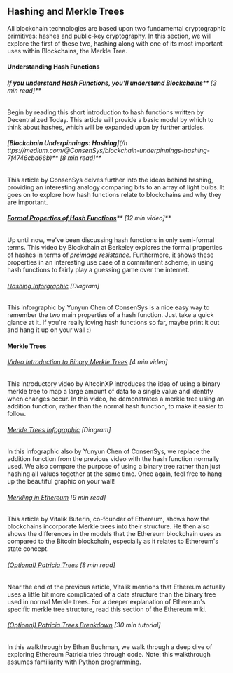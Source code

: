 ## Hashing and Merkle Trees

All blockchain technologies are based upon two fundamental cryptographic primitives: hashes and public-key cryptography.  In this section, we will explore the first of these two, hashing along with one of its most important uses within Blockchains, the Merkle Tree.

#### Understanding Hash Functions

###### [**If you understand Hash Functions, you’ll understand Blockchains**](https://decentralize.today/if-you-understand-hash-functions-youll-understand-blockchains-9088307b745d)** \[3 min read\]**

Begin by reading this short introduction to hash functions written by Decentralized Today.  This article will provide a basic model by which to think about hashes, which will be expanded upon by further articles.

###### [**Blockchain Underpinnings: Hashing**](/h ttps://medium.com/@ConsenSys/blockchain-underpinnings-hashing-7f4746cbd66b)** \[8 min read\]**

This article by ConsenSys delves further into the ideas behind hashing, providing an interesting analogy comparing bits to an array of light bulbs.  It goes on to explore how hash functions relate to blockchains and why they are important.

###### [**Formal Properties of Hash Functions**](https://www.youtube.com/embed/pCgD3RgXHEE?start=2433&end=3156&version=3)** \[12 min video\]**

Up until now, we've been discussing hash functions in only semi-formal terms.  This video by Blockchain at Berkeley explores the formal properties of hashes in terms of _preimage resistance_.  Furthermore, it shows these properties in an interesting use case of a commitment scheme, in using hash functions to fairly play a guessing game over the internet.

###### [Hashing Inforgraphic](https://media.consensys.net/guide-hashing-33dc0467c126) \[Diagram\]

This inforgraphic by Yunyun Chen of ConsenSys is a nice easy way to remember the two main properties of a hash function.  Just take a quick glance at it.  If you're really loving hash functions so far, maybe print it out and hang it up on your wall :\)

#### Merkle Trees

###### [Video Introduction to Binary Merkle Trees](https://www.youtube.com/watch?v=MkaiDK_Eido) \[4 min video\]

This introductory video by AltcoinXP introduces the idea of using a binary merkle tree to map a large amount of data to a single value and identify when changes occur.  In this video, he demonstrates a merkle tree using an addition function, rather than the normal hash function, to make it easier to follow.

###### [Merkle Trees Infographic](https://media.consensys.net/ever-wonder-how-merkle-trees-work-c2f8b7100ed3) \[Diagram\]

In this infographic also by Yunyun Chen of ConsenSys, we replace the addition function from the previous video with the hash function normally used.  We also compare the purpose of using a binary tree rather than just hashing all values together at the same time.  Once again, feel free to hang up the beautiful graphic on your wall!

###### [Merkling in Ethereum](https://blog.ethereum.org/2015/11/15/merkling-in-ethereum/) \[9 min read\]

This article by Vitalik Buterin, co-founder of Ethereum, shows how the blockchains incorporate Merkle trees into their structure.  He then also shows the differences in the models that the Ethereum blockchain uses as compared to the Bitcoin blockchain, especially as it relates to Ethereum's state concept.

###### [\(Optional\) Patricia Trees](https://github.com/ethereum/wiki/wiki/Patricia-Tree) \[8 min read\]

Near the end of the previous article, Vitalik mentions that Ethereum actually uses a little bit more complicated of a data structure than the binary tree used in normal Merkle trees.  For a deeper explanation of Ethereum's specific merkle tree structure, read this section of the Ethereum wiki.

###### [\(Optional\) Patricia Trees Breakdown](https://easythereentropy.wordpress.com/2014/06/04/understanding-the-ethereum-trie/) \[30 min tutorial\]

In this walkthrough by Ethan Buchman, we walk through a deep dive of exploring Ethereum Patricia tries through code.  Note: this walkthrough assumes familiarity with Python programming.


